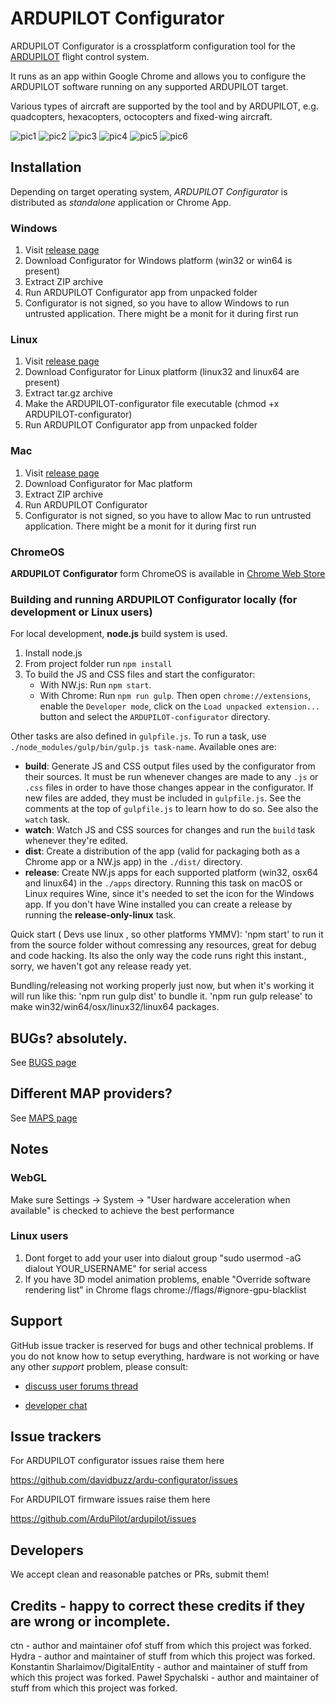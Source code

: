 # ARDUPILOT Configurator

ARDUPILOT Configurator is a crossplatform configuration tool for the [ARDUPILOT](https://github.com/ArduPilot/ardupilot) flight control system.

It runs as an app within Google Chrome and allows you to configure the ARDUPILOT software running on any supported ARDUPILOT target.

Various types of aircraft are supported by the tool and by ARDUPILOT, e.g. quadcopters, hexacopters, octocopters and fixed-wing aircraft.

![pic1](https://github.com/davidbuzz/ardu-configurator/blob/master/configurator1.png?raw=true)
![pic2](https://github.com/davidbuzz/ardu-configurator/blob/master/configurator2.png?raw=true)
![pic3](https://github.com/davidbuzz/ardu-configurator/blob/master/configurator3.png?raw=true)
![pic4](https://github.com/davidbuzz/ardu-configurator/blob/master/configurator4.png?raw=true)
![pic5](https://github.com/davidbuzz/ardu-configurator/blob/master/configurator5.png?raw=true)
![pic6](https://github.com/davidbuzz/ardu-configurator/blob/master/configurator6.png?raw=true)


## Installation

Depending on target operating system, _ARDUPILOT Configurator_ is distributed as _standalone_ application or Chrome App.

### Windows

1. Visit [release page](https://github.com/davidbuzz/ardu-configurator/releases)
1. Download Configurator for Windows platform (win32 or win64 is present)
1. Extract ZIP archive
1. Run ARDUPILOT Configurator app from unpacked folder
1. Configurator is not signed, so you have to allow Windows to run untrusted application. There might be a monit for it during first run 

### Linux

1. Visit [release page](https://github.com/davidbuzz/ardu-configurator/releases)
1. Download Configurator for Linux platform (linux32 and linux64 are present)
1. Extract tar.gz archive
1. Make the ARDUPILOT-configurator file executable (chmod +x ARDUPILOT-configurator)
1. Run ARDUPILOT Configurator app from unpacked folder

### Mac

1. Visit [release page](https://github.com/davidbuzz/ardu-configurator/releases)
1. Download Configurator for Mac platform
1. Extract ZIP archive
1. Run ARDUPILOT Configurator
1. Configurator is not signed, so you have to allow Mac to run untrusted application. There might be a monit for it during first run 

### ChromeOS

**ARDUPILOT Configurator** form ChromeOS is available in [Chrome Web Store](https://chrome.google.com/webstore/detail/ARDUPILOT-configurator/fmaidjmgkdkpafmbnmigkpdnpdhopgel)

### Building and running ARDUPILOT Configurator locally (for development or Linux users)

For local development, **node.js** build system is used.

1. Install node.js
1. From project folder run `npm install`
1. To build the JS and CSS files and start the configurator:
    - With NW.js: Run `npm start`.
    - With Chrome: Run `npm run gulp`. Then open `chrome://extensions`, enable
    the `Developer mode`, click on the `Load unpacked extension...` button and select the `ARDUPILOT-configurator` directory.

Other tasks are also defined in `gulpfile.js`. To run a task, use `./node_modules/gulp/bin/gulp.js task-name`. Available ones are:

- **build**: Generate JS and CSS output files used by the configurator from their sources. It must be run whenever changes are made to any `.js` or `.css` files in order to have those changes appear
in the configurator. If new files are added, they must be included in `gulpfile.js`. See the comments at the top of `gulpfile.js` to learn how to do so. See also the `watch` task.
- **watch**: Watch JS and CSS sources for changes and run the `build` task whenever they're edited.
- **dist**: Create a distribution of the app (valid for packaging both as a Chrome app or a NW.js app)
in the `./dist/` directory.
- **release**: Create NW.js apps for each supported platform (win32, osx64 and linux64) in the `./apps`
directory. Running this task on macOS or Linux requires Wine, since it's needed to set the icon
for the Windows app. If you don't have Wine installed you can create a release by running the **release-only-linux** task.

Quick start ( Devs use linux , so other platforms YMMV):
'npm start' to run it from the source folder without comressing any resources, great for debug and code hacking. Its also the only way the code runs right this instant., sorry, we haven't got any release ready yet.

Bundling/releasing not working properly just now, but when it's working it will run like this:
'npm run gulp dist' to bundle it.
'npm run gulp release' to make win32/win64/osx/linux32/linux64 packages.

## BUGs?  absolutely.

See [BUGS page](https://github.com/davidbuzz/ardu-configurator/blob/master/BUGS.md)


## Different MAP providers? 

See [MAPS page](https://github.com/davidbuzz/ardu-configurator/blob/master/MAPS.md)


## Notes

### WebGL

Make sure Settings -> System -> "User hardware acceleration when available" is checked to achieve the best performance

### Linux users

1. Dont forget to add your user into dialout group "sudo usermod -aG dialout YOUR_USERNAME" for serial access
2. If you have 3D model animation problems, enable "Override software rendering list" in Chrome flags chrome://flags/#ignore-gpu-blacklist

## Support

GitHub issue tracker is reserved for bugs and other technical problems. If you do not know how to setup
everything, hardware is not working or have any other _support_ problem, please consult:

* [discuss user forums thread](https://discuss.ardupilot.org/)

* [developer chat](https://ardupilot.org/dev/docs/ardupilot-discord-server.html)

## Issue trackers

For ARDUPILOT configurator issues raise them here

https://github.com/davidbuzz/ardu-configurator/issues

For ARDUPILOT firmware issues raise them here

https://github.com/ArduPilot/ardupilot/issues

## Developers

We accept clean and reasonable patches or PRs, submit them!

## Credits - happy to correct these credits if they are wrong or incomplete.

ctn -  author and maintainer ofof stuff from which this project was forked.
Hydra - author and maintainer of stuff from which this project was forked.
Konstantin Sharlaimov/DigitalEntity - author and maintainer of stuff from which this project was forked.
Paweł Spychalski - author and maintainer of stuff from which this project was forked.